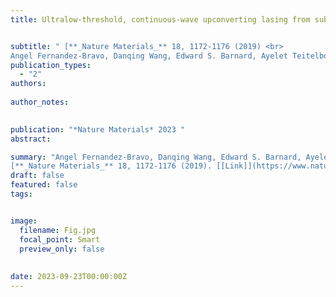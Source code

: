 ```yaml
---
title: Ultralow-threshold, continuous-wave upconverting lasing from subwavelength plasmons


subtitle: " [**_Nature Materials_** 18, 1172-1176 (2019) <br> 
Angel Fernandez-Bravo, Danqing Wang, Edward S. Barnard, Ayelet Teitelboim, Cheryl Tajon, Jun Guan, George C. Schatz, Bruce E. Cohen, Emory M. Chan, P. James Schuck* & Teri W. Odom* ](https://www.nature.com/articles/s41563-019-0482-5)"
publication_types:
  - "2"
authors: 
  
author_notes:
  

publication: "*Nature Materials* 2023 "
abstract: 

summary: "Angel Fernandez-Bravo, Danqing Wang, Edward S. Barnard, Ayelet Teitelboim, Cheryl Tajon, **Jun Guan**, George C. Schatz, Bruce E. Cohen, Emory M. Chan, P. James Schuck* & Teri W. Odom*  <br>
[**_Nature Materials_** 18, 1172-1176 (2019). [[Link]](https://www.nature.com/articles/s41563-019-0482-5)"
draft: false
featured: false
tags:


image:
  filename: Fig.jpg
  focal_point: Smart
  preview_only: false
  
 
date: 2023-09-23T00:00:00Z
---
```







